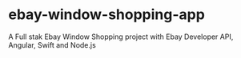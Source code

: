 # ebay-window-shopping-app
A Full stak Ebay Window Shopping project with Ebay Developer API, Angular, Swift and Node.js 
